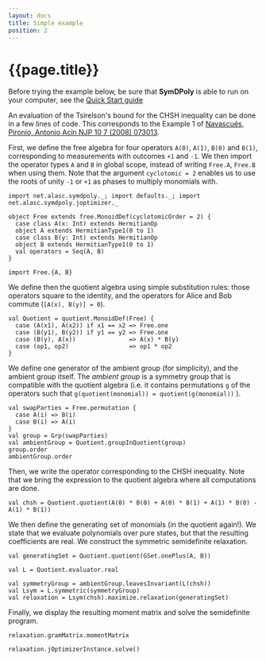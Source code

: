```yaml
---
layout: docs
title: Simple example
position: 2
---
```


# {{page.title}}

Before trying the example below, be sure that **SymDPoly** is able to run on your computer, see the [Quick Start guide](quick-start.html)

An evaluation of the Tsirelson's bound for the CHSH inequality can be done in a few lines of code. This corresponds to the Example 1 of [Navascués, Pironio, Antonio Acín NJP 10 7 (2008) 073013](https://doi.org/10.1088/1367-2630/10/7/073013).

First, we define the free algebra for four operators `A(0)`, `A(1)`, `B(0)` and `B(1)`, corresponding to measurements with outcomes `+1` and `-1`. We then import the operator types `A` and `B` in global scope, instead of writing `Free.A`, `Free.B` when using them.
Note that the argument `cyclotomic = 2` enables us to use the roots of unity `-1` or `+1` as phases to multiply monomials with.
```tut:silent
import net.alasc.symdpoly._; import defaults._; import net.alasc.symdpoly.joptimizer._

object Free extends free.MonoidDef(cyclotomicOrder = 2) {
  case class A(x: Int) extends HermitianOp
  object A extends HermitianType1(0 to 1)
  case class B(y: Int) extends HermitianOp
  object B extends HermitianType1(0 to 1)
  val operators = Seq(A, B)
}

import Free.{A, B}
```

We define then the quotient algebra using simple substitution rules: those operators square to the identity, and the operators for Alice and Bob commute (`[A(x), B(y)] = 0`).
```tut:silent
val Quotient = quotient.MonoidDef(Free) {
  case (A(x1), A(x2)) if x1 == x2 => Free.one
  case (B(y1), B(y2)) if y1 == y2 => Free.one
  case (B(y), A(x))               => A(x) * B(y)
  case (op1, op2)                 => op1 * op2
}
```

We define one generator of the ambient group (for simplicity), and the ambient group itself. The *ambient group* is a symmetry group that is compatible with the quotient algebra (i.e. it contains permutations `g` of the operators such that `g(quotient(monomial)) = quotient(g(monomial))` ).
```tut:silent
val swapParties = Free.permutation {
  case A(i) => B(i)
  case B(i) => A(i)
}
val group = Grp(swapParties)
val ambientGroup = Quotient.groupInQuotient(group)
group.order
ambientGroup.order
```

Then, we write the operator corresponding to the CHSH inequality. Note that we bring the expression to the quotient algebra where all computations are done.

```tut:silent
val chsh = Quotient.quotient(A(0) * B(0) + A(0) * B(1) + A(1) * B(0) - A(1) * B(1))
```

We then define the generating set of monomials (in the quotient again!). We state that we evaluate polynomials over pure states, but that the resulting coefficients are real. We construct the symmetric semidefinite relaxation.
```tut:silent
val generatingSet = Quotient.quotient(GSet.onePlus(A, B))

val L = Quotient.evaluator.real

val symmetryGroup = ambientGroup.leavesInvariant(L(chsh))
val Lsym = L.symmetric(symmetryGroup)
val relaxation = Lsym(chsh).maximize.relaxation(generatingSet)
```

Finally, we display the resulting moment matrix and solve the semidefinite program.
```tut
relaxation.gramMatrix.momentMatrix

relaxation.jOptimizerInstance.solve()
```
